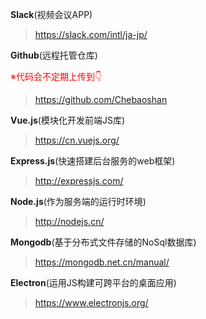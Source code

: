 <b>Slack</b>(视频会议APP)

> https://slack.com/intl/ja-jp/

<b>Github</b>(远程托管仓库)

<span style='color:red'>※代码会不定期上传到👇</span>

> https://github.com/Chebaoshan

<b>Vue.js</b>(模块化开发前端JS库)

>  https://cn.vuejs.org/

<b>Express.js</b>(快速搭建后台服务的web框架)

> http://expressjs.com/

<b>Node.js</b>(作为服务端的运行时环境)

> http://nodejs.cn/

<b>Mongodb</b>(基于分布式文件存储的NoSql数据库)

> https://mongodb.net.cn/manual/

<b>Electron</b>(运用JS构建可跨平台的桌面应用)

> https://www.electronjs.org/
